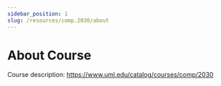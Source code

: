 ```yaml
---
sidebar_position: 1
slug: /resources/comp.2030/about
---
```


# About Course

Course description: https://www.uml.edu/catalog/courses/comp/2030